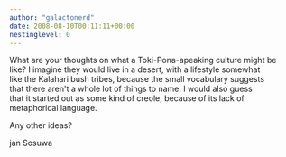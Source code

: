 ```yaml
---
author: "galactonerd"
date: 2008-08-10T00:11:11+00:00
nestinglevel: 0
---
```

What are your thoughts on what a Toki-Pona-apeaking culture might be  
like? I imagine they would live in a desert, with a lifestyle somewhat  
like the Kalahari bush tribes, because the small vocabulary suggests  
that there aren't a whole lot of things to name. I would also guess  
that it started out as some kind of creole, because of its lack of  
metaphorical language.  
  
Any other ideas?  
  
jan Sosuwa